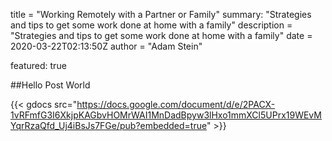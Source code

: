 title = "Working Remotely with a Partner or Family"
summary: "Strategies and tips to get some work done at home with a family"
description = "Strategies and tips to get some work done at home with a family"
date = 2020-03-22T02:13:50Z
author = "Adam Stein"

featured: true

##Hello Post World

{{< gdocs src="https://docs.google.com/document/d/e/2PACX-1vRFmfG3I6XkjpKAGbvHOMrWAI1MnDadBpyw3lHxo1mmXCl5UPrx19WEvMYqrRzaQfd_Uj4iBsJs7FGe/pub?embedded=true" >}}
